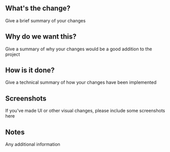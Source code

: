 ## What's the change?

Give a brief summary of your changes

## Why do we want this?

Give a summary of why your changes would be a good addition to the project

## How is it done?

Give a technical summary of how your changes have been implemented

## Screenshots

If you've made UI or other visual changes, please include some screenshots here

## Notes

Any additional information
